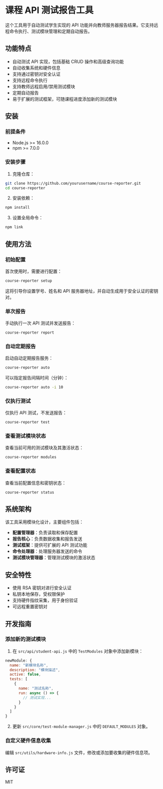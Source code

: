 # 课程 API 测试报告工具

这个工具用于自动测试学生实现的 API 功能并向教师服务器报告结果。它支持远程命令执行、测试模块管理和定期自动报告。

## 功能特点

- 自动测试 API 实现，包括基础 CRUD 操作和高级查询功能
- 自动收集系统和硬件信息
- 支持通过密钥对安全认证
- 支持远程命令执行
- 支持教师远程启用/禁用测试模块
- 定期自动报告
- 易于扩展的测试框架，可随课程进度添加新的测试模块

## 安装

### 前提条件

- Node.js >= 16.0.0
- npm >= 7.0.0

### 安装步骤

1. 克隆仓库：

```bash
git clone https://github.com/yourusername/course-reporter.git
cd course-reporter
```

2. 安装依赖：

```bash
npm install
```

3. 设置全局命令：

```bash
npm link
```

## 使用方法

### 初始配置

首次使用时，需要进行配置：

```bash
course-reporter setup
```

这将引导你设置学号、姓名和 API 服务器地址，并自动生成用于安全认证的密钥对。

### 单次报告

手动执行一次 API 测试并发送报告：

```bash
course-reporter report
```

### 自动定期报告

启动自动定期报告服务：

```bash
course-reporter auto
```

可以指定报告间隔时间（分钟）：

```bash
course-reporter auto -i 10
```

### 仅执行测试

仅执行 API 测试，不发送报告：

```bash
course-reporter test
```

### 查看测试模块状态

查看当前可用的测试模块及其激活状态：

```bash
course-reporter modules
```

### 查看配置状态

查看当前配置信息和密钥状态：

```bash
course-reporter status
```

## 系统架构

该工具采用模块化设计，主要组件包括：

- **配置管理器**：负责读取和保存配置
- **报告核心**：负责数据收集和报告发送
- **测试框架**：提供可扩展的 API 测试功能
- **命令处理器**：处理服务器发送的命令
- **测试模块管理器**：管理测试模块的激活状态

## 安全特性

- 使用 RSA 密钥对进行安全认证
- 私钥本地保存，受权限保护
- 支持硬件指纹采集，用于身份验证
- 可远程重置密钥对

## 开发指南

### 添加新的测试模块

1. 在 `src/api/student-api.js` 中的 `TestModules` 对象中添加新模块：

```javascript
newModule: {
  name: "新模块名称",
  description: "模块描述",
  active: false,
  tests: [
    {
      name: "测试名称",
      run: async () => {
        // 测试实现...
      }
    }
  ]
}
```

2. 更新 `src/core/test-module-manager.js` 中的 `DEFAULT_MODULES` 对象。

### 自定义硬件信息收集

编辑 `src/utils/hardware-info.js` 文件，修改或添加要收集的硬件信息项。

## 许可证

MIT